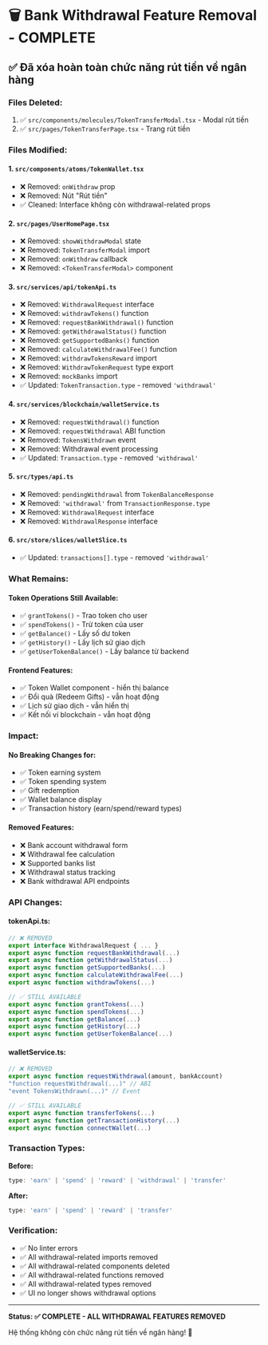 # 🗑️ Bank Withdrawal Feature Removal - COMPLETE

## ✅ Đã xóa hoàn toàn chức năng rút tiền về ngân hàng

### **Files Deleted:**
1. ✅ `src/components/molecules/TokenTransferModal.tsx` - Modal rút tiền
2. ✅ `src/pages/TokenTransferPage.tsx` - Trang rút tiền

### **Files Modified:**

#### **1. `src/components/atoms/TokenWallet.tsx`**
- ❌ Removed: `onWithdraw` prop
- ❌ Removed: Nút "Rút tiền"
- ✅ Cleaned: Interface không còn withdrawal-related props

#### **2. `src/pages/UserHomePage.tsx`**
- ❌ Removed: `showWithdrawModal` state
- ❌ Removed: `TokenTransferModal` import
- ❌ Removed: `onWithdraw` callback
- ❌ Removed: `<TokenTransferModal>` component

#### **3. `src/services/api/tokenApi.ts`**
- ❌ Removed: `WithdrawalRequest` interface
- ❌ Removed: `withdrawTokens()` function
- ❌ Removed: `requestBankWithdrawal()` function
- ❌ Removed: `getWithdrawalStatus()` function
- ❌ Removed: `getSupportedBanks()` function
- ❌ Removed: `calculateWithdrawalFee()` function
- ❌ Removed: `withdrawTokensReward` import
- ❌ Removed: `WithdrawTokenRequest` type export
- ❌ Removed: `mockBanks` import
- ✅ Updated: `TokenTransaction.type` - removed `'withdrawal'`

#### **4. `src/services/blockchain/walletService.ts`**
- ❌ Removed: `requestWithdrawal()` function
- ❌ Removed: `requestWithdrawal` ABI function
- ❌ Removed: `TokensWithdrawn` event
- ❌ Removed: Withdrawal event processing
- ✅ Updated: `Transaction.type` - removed `'withdrawal'`

#### **5. `src/types/api.ts`**
- ❌ Removed: `pendingWithdrawal` from `TokenBalanceResponse`
- ❌ Removed: `'withdrawal'` from `TransactionResponse.type`
- ❌ Removed: `WithdrawalRequest` interface
- ❌ Removed: `WithdrawalResponse` interface

#### **6. `src/store/slices/walletSlice.ts`**
- ✅ Updated: `transactions[].type` - removed `'withdrawal'`

### **What Remains:**

#### **Token Operations Still Available:**
- ✅ `grantTokens()` - Trao token cho user
- ✅ `spendTokens()` - Trừ token của user
- ✅ `getBalance()` - Lấy số dư token
- ✅ `getHistory()` - Lấy lịch sử giao dịch
- ✅ `getUserTokenBalance()` - Lấy balance từ backend

#### **Frontend Features:**
- ✅ Token Wallet component - hiển thị balance
- ✅ Đổi quà (Redeem Gifts) - vẫn hoạt động
- ✅ Lịch sử giao dịch - vẫn hiển thị
- ✅ Kết nối ví blockchain - vẫn hoạt động

### **Impact:**

#### **No Breaking Changes for:**
- ✅ Token earning system
- ✅ Token spending system  
- ✅ Gift redemption
- ✅ Wallet balance display
- ✅ Transaction history (earn/spend/reward types)

#### **Removed Features:**
- ❌ Bank account withdrawal form
- ❌ Withdrawal fee calculation
- ❌ Supported banks list
- ❌ Withdrawal status tracking
- ❌ Bank withdrawal API endpoints

### **API Changes:**

#### **tokenApi.ts:**
```typescript
// ❌ REMOVED
export interface WithdrawalRequest { ... }
export async function requestBankWithdrawal(...)
export async function getWithdrawalStatus(...)
export async function getSupportedBanks(...)
export async function calculateWithdrawalFee(...)
export async function withdrawTokens(...)

// ✅ STILL AVAILABLE
export async function grantTokens(...)
export async function spendTokens(...)
export async function getBalance(...)
export async function getHistory(...)
export async function getUserTokenBalance(...)
```

#### **walletService.ts:**
```typescript
// ❌ REMOVED
export async function requestWithdrawal(amount, bankAccount)
"function requestWithdrawal(...)" // ABI
"event TokensWithdrawn(...)" // Event

// ✅ STILL AVAILABLE
export async function transferTokens(...)
export async function getTransactionHistory(...)
export async function connectWallet(...)
```

### **Transaction Types:**

**Before:**
```typescript
type: 'earn' | 'spend' | 'reward' | 'withdrawal' | 'transfer'
```

**After:**
```typescript
type: 'earn' | 'spend' | 'reward' | 'transfer'
```

### **Verification:**

- ✅ No linter errors
- ✅ All withdrawal-related imports removed
- ✅ All withdrawal-related components deleted
- ✅ All withdrawal-related functions removed
- ✅ All withdrawal-related types removed
- ✅ UI no longer shows withdrawal options

---

**Status: ✅ COMPLETE - ALL WITHDRAWAL FEATURES REMOVED**

Hệ thống không còn chức năng rút tiền về ngân hàng! 🎉

